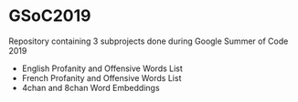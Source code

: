 # GSoC2019
Repository containing 3 subprojects done during Google Summer of Code 2019
  - English Profanity and Offensive Words List
  - French Profanity and Offensive Words List
  - 4chan and 8chan Word Embeddings
